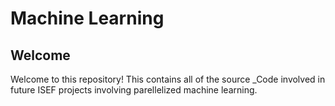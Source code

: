 # Machine Learning
## Welcome
Welcome to this repository! This contains all of the source _Code involved in future ISEF projects involving parellelized machine learning.
